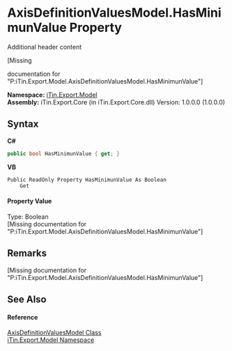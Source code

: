# AxisDefinitionValuesModel.HasMinimunValue Property 
Additional header content 

\[Missing <summary> documentation for "P:iTin.Export.Model.AxisDefinitionValuesModel.HasMinimunValue"\]

**Namespace:**&nbsp;<a href="ef57ffcc-e95e-b212-5a46-9aa6f5a3511f">iTin.Export.Model</a><br />**Assembly:**&nbsp;iTin.Export.Core (in iTin.Export.Core.dll) Version: 1.0.0.0 (1.0.0.0)

## Syntax

**C#**<br />
``` C#
public bool HasMinimunValue { get; }
```

**VB**<br />
``` VB
Public ReadOnly Property HasMinimunValue As Boolean
	Get
```


#### Property Value
Type: Boolean<br />\[Missing <value> documentation for "P:iTin.Export.Model.AxisDefinitionValuesModel.HasMinimunValue"\]

## Remarks
\[Missing <remarks> documentation for "P:iTin.Export.Model.AxisDefinitionValuesModel.HasMinimunValue"\]

## See Also


#### Reference
<a href="f8b33ddd-13dd-da9b-b196-daae8daad451">AxisDefinitionValuesModel Class</a><br /><a href="ef57ffcc-e95e-b212-5a46-9aa6f5a3511f">iTin.Export.Model Namespace</a><br />